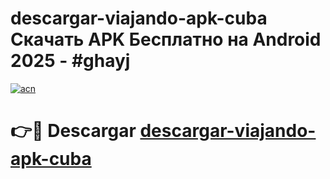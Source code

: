 # descargar-viajando-apk-cuba Скачать APK Бесплатно на Android 2025 - #ghayj

[![acn](https://github.com/user-attachments/assets/0f9c940e-d8b0-45ae-aac7-cd30a18b3e1c)](https://apps.freeplayer.one?title=descargar-viajando-apk-cuba&ref=9RF)

# 👉🔴 Descargar [descargar-viajando-apk-cuba](https://apps.freeplayer.one?title=descargar-viajando-apk-cuba&ref=9RF)